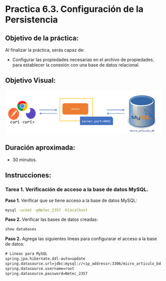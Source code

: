 # Practica 6.3. Configuración de la Persistencia 

## Objetivo de la práctica:
Al finalizar la práctica, serás capaz de:
- Configurar las propiedades necesarias en el archivo de propiedades, para establecer la conexión con una base de datos relacional.


## Objetivo Visual:

<div style="text-align: center;">
    <img src="../images/ro11.png" alt="Spring Tool Suite">
</div>


## Duración aproximada:
- 30 minutos.

## Instrucciones: 
### Tarea 1. Verificación de acceso a la base de datos MySQL.

**Paso 1.** Verificar que se tiene acceso a la base de datos MySQL:

```cmd
mysql -uroot -pNetec_2357 -hlocalhost
```

**Paso 2.** Verificar las bases de datos creadas:

```sql
show databases
```

**Paso 2.** Agrega las siguientes líneas para configurarar el acceso a la base de datos:

```properties
# Lineas para MySQL
spring.jpa.hibernate.ddl-auto=update
spring.datasource.url=jdbc:mysql://<ip_address>:3306/micro_articulo_bd
spring.datasource.username=root
spring.datasource.password=Netec_2357
```


